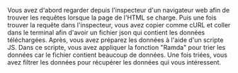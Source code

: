 Vous avez d'abord regarder depuis l'inspecteur d'un navigateur web afin de trouver les requêtes lorsque la page de l'HTML se charge. Puis une fois trouver la requête dans l'inspecteur, vous avez copier comme cURL et coller dans le terminal afin d'avoir un fichier json qui contient les données téléchargées. Après, vous avez préparez les données à l'aide d'un scripte JS. Dans ce scripte, vous avez appliquer la fonction "Ramda" pour trier les données car le fichier contient beaucoup de données. Une fois triées, vous avez filtrer les données pour récupérer les données qui vous intéressent. 